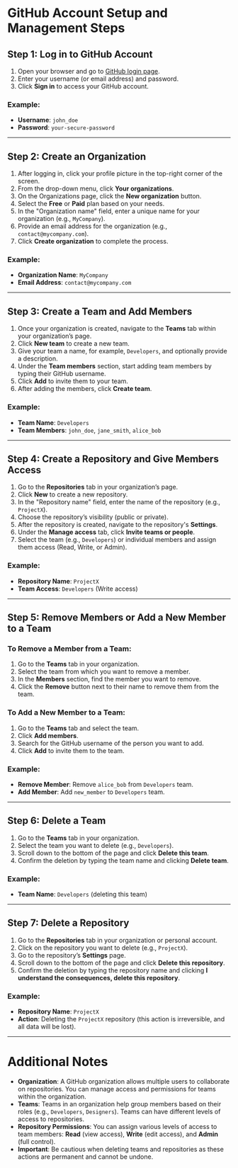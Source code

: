 # GitHub Account Setup and Management Steps

## Step 1: Log in to GitHub Account
1. Open your browser and go to [GitHub login page](https://github.com/login).
2. Enter your username (or email address) and password.
3. Click **Sign in** to access your GitHub account.

### Example:
- **Username**: `john_doe`
- **Password**: `your-secure-password`

---

## Step 2: Create an Organization
1. After logging in, click your profile picture in the top-right corner of the screen.
2. From the drop-down menu, click **Your organizations**.
3. On the Organizations page, click the **New organization** button.
4. Select the **Free** or **Paid** plan based on your needs.
5. In the "Organization name" field, enter a unique name for your organization (e.g., `MyCompany`).
6. Provide an email address for the organization (e.g., `contact@mycompany.com`).
7. Click **Create organization** to complete the process.

### Example:
- **Organization Name**: `MyCompany`
- **Email Address**: `contact@mycompany.com`

---

## Step 3: Create a Team and Add Members
1. Once your organization is created, navigate to the **Teams** tab within your organization’s page.
2. Click **New team** to create a new team.
3. Give your team a name, for example, `Developers`, and optionally provide a description.
4. Under the **Team members** section, start adding team members by typing their GitHub username.
5. Click **Add** to invite them to your team.
6. After adding the members, click **Create team**.

### Example:
- **Team Name**: `Developers`
- **Team Members**: `john_doe`, `jane_smith`, `alice_bob`

---

## Step 4: Create a Repository and Give Members Access
1. Go to the **Repositories** tab in your organization’s page.
2. Click **New** to create a new repository.
3. In the "Repository name" field, enter the name of the repository (e.g., `ProjectX`).
4. Choose the repository’s visibility (public or private).
5. After the repository is created, navigate to the repository's **Settings**.
6. Under the **Manage access** tab, click **Invite teams or people**.
7. Select the team (e.g., `Developers`) or individual members and assign them access (Read, Write, or Admin).

### Example:
- **Repository Name**: `ProjectX`
- **Team Access**: `Developers` (Write access)

---

## Step 5: Remove Members or Add a New Member to a Team
### To Remove a Member from a Team:
1. Go to the **Teams** tab in your organization.
2. Select the team from which you want to remove a member.
3. In the **Members** section, find the member you want to remove.
4. Click the **Remove** button next to their name to remove them from the team.

### To Add a New Member to a Team:
1. Go to the **Teams** tab and select the team.
2. Click **Add members**.
3. Search for the GitHub username of the person you want to add.
4. Click **Add** to invite them to the team.

### Example:
- **Remove Member**: Remove `alice_bob` from `Developers` team.
- **Add Member**: Add `new_member` to `Developers` team.

---

## Step 6: Delete a Team
1. Go to the **Teams** tab in your organization.
2. Select the team you want to delete (e.g., `Developers`).
3. Scroll down to the bottom of the page and click **Delete this team**.
4. Confirm the deletion by typing the team name and clicking **Delete team**.

### Example:
- **Team Name**: `Developers` (deleting this team)

---

## Step 7: Delete a Repository
1. Go to the **Repositories** tab in your organization or personal account.
2. Click on the repository you want to delete (e.g., `ProjectX`).
3. Go to the repository’s **Settings** page.
4. Scroll down to the bottom of the page and click **Delete this repository**.
5. Confirm the deletion by typing the repository name and clicking **I understand the consequences, delete this repository**.

### Example:
- **Repository Name**: `ProjectX`
- **Action**: Deleting the `ProjectX` repository (this action is irreversible, and all data will be lost).

---

# Additional Notes
- **Organization**: A GitHub organization allows multiple users to collaborate on repositories. You can manage access and permissions for teams within the organization.
- **Teams**: Teams in an organization help group members based on their roles (e.g., `Developers`, `Designers`). Teams can have different levels of access to repositories.
- **Repository Permissions**: You can assign various levels of access to team members: **Read** (view access), **Write** (edit access), and **Admin** (full control).
- **Important**: Be cautious when deleting teams and repositories as these actions are permanent and cannot be undone.

